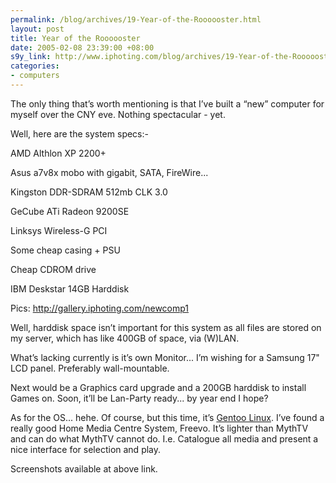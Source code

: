 ```yaml
--- 
permalink: /blog/archives/19-Year-of-the-Roooooster.html
layout: post
title: Year of the Roooooster
date: 2005-02-08 23:39:00 +08:00
s9y_link: http://www.iphoting.com/blog/archives/19-Year-of-the-Roooooster.html
categories: 
- computers
---
```

<p class="whiteline"><p>The only thing that&#8217;s worth mentioning is that I&#8217;ve built a &#8220;new&#8221; computer for myself over the CNY eve. Nothing spectacular - yet.</p>
</p><p class="whiteline"><p>Well, here are the system specs:-</p>
</p><p class="break"><p>AMD Althlon XP 2200+</p><p class="break">Asus a7v8x mobo with gigabit, SATA, FireWire...</p><p class="break">Kingston DDR-SDRAM 512mb CLK 3.0</p><p class="break">GeCube ATi Radeon 9200SE</p><p class="break">Linksys Wireless-G PCI</p><p class="break">Some cheap casing + PSU</p><p class="break">Cheap CDROM drive</p><p class="whiteline">IBM Deskstar 14GB Harddisk</p>
</p><p class="whiteline"><p>Pics: <a onclick="_gaq.push(['_trackPageview', '/extlink/gallery.iphoting.com/newcomp1']);"  href="http://gallery.iphoting.com/newcomp1">http://gallery.iphoting.com/newcomp1</a></p>
</p><p class="whiteline"><p>Well, harddisk space isn&#8217;t important for this system as all files are stored on my server, which has like 400GB of space, via (W)LAN.</p>
</p><p class="whiteline"><p>What&#8217;s lacking currently is it&#8217;s own Monitor... I&#8217;m wishing for a Samsung 17" LCD panel. Preferably wall-mountable.</p>
</p><p class="whiteline"><p>Next would be a Graphics card upgrade and a 200GB harddisk to install Games on. Soon, it&#8217;ll be Lan-Party ready... by year end I hope?</p>
</p><p class="whiteline"><p>As for the OS... hehe. Of course, but this time, it&#8217;s <a onclick="_gaq.push(['_trackPageview', '/extlink/www.gentoo.org/']);"  href="http://www.gentoo.org/">Gentoo Linux</a>. I&#8217;ve found a really good Home Media Centre System, Freevo. It&#8217;s lighter than MythTV and can do what MythTV cannot do. I.e. Catalogue all media and present a nice interface for selection and play.</p>
</p><p class="break"><p>Screenshots available at above link.</p></p>
